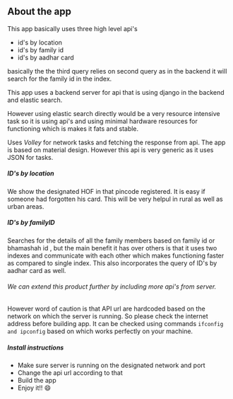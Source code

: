 ## About the app

This app basically uses three high level api's 
* id's by location
* id's by family id
* id's by aadhar card

basically the the third query relies on second query as in the backend it will search
for the family id in the index. 

This app uses a backend server for api that is using django in the backend and elastic search.

However using elastic search directly would be a very resource intensive task so it is
using api's and using minimal hardware resources for functioning which is makes it fats
and stable.

Uses _Volley_ for network tasks and fetching the response from api. The app is based on
material design. However this api is very generic as it uses JSON for tasks. 

##### ID's by location
We show the designated HOF in that pincode registered. It is easy if someone had forgotten
his card. This will be very helpul in rural as well as urban areas.

##### ID's by familyID
Searches for the details of all the family members based on family id or bhamashah id ,
but the main benefit it has over others is that it uses two indexes and communicate with
each other which makes functioning faster as compared to single index. This also incorporates
the query of ID's by aadhar card as well.

###### We can extend this product further by including more api's from server.
However word of caution is that API url are hardcoded based on the network on which the server is running. 
So please check the internet address before building app. It can be checked using commands `ifconfig and ipconfig`
based on which works perfectly on your machine.

##### Install instructions
* Make sure server is running on the designated network and port
* Change the api url according to that
* Build the app
* Enjoy it!! :smile: